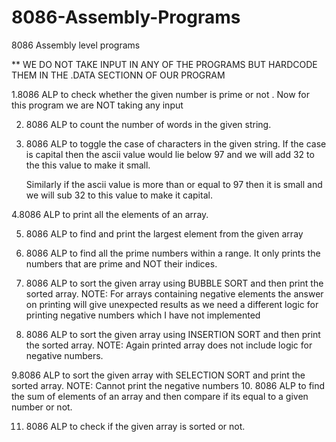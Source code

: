 # 8086-Assembly-Programs
8086 Assembly level programs 

** WE DO NOT TAKE INPUT IN ANY OF THE PROGRAMS BUT HARDCODE THEM IN THE .DATA SECTIONN OF OUR PROGRAM

1.8086 ALP to check whether the given number is prime or not .
      Now for this program we are NOT taking any input  

2. 8086 ALP to count the number of words in the given string.
3. 8086 ALP to toggle the case of characters in the given string. 
      If the case is capital then the ascii value would lie below 97 and we will add 32 to the this value 
      to make it small.
      
      Similarly if the ascii value is more than or equal to 97 then it is small and we will sub 32 to this value
      to make it capital. 
      
4.8086 ALP to print all the elements of an array.

5. 8086 ALP  to find and print the largest element from the given array 

6. 8086 ALP  to find all the prime numbers within a range. It only prints the numbers that are prime and NOT their 
      indices.

7. 8086 ALP to sort the given array  using BUBBLE SORT and then print the sorted array. 
            NOTE: For arrays containing negative elements the answer on printing will give unexpected results as we need a different logic
            for printing negative numbers which I have not implemented 

8. 8086 ALP to sort the given array using INSERTION SORT  and then print the sorted array.
            NOTE: Again printed array does not include logic for negative numbers. 
            
9.8086 ALP to sort the given array with SELECTION SORT and print the sorted array.
      NOTE: Cannot print the negative numbers
10. 8086 ALP to find the sum of elements of an array and then compare if its equal to a given 
    number or not. 
    
11. 8086 ALP to check if the given array is sorted or not.     
